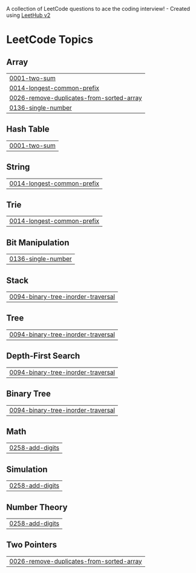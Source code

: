 A collection of LeetCode questions to ace the coding interview! - Created using [LeetHub v2](https://github.com/arunbhardwaj/LeetHub-2.0)
<!---LeetCode Topics Start-->
# LeetCode Topics
## Array
|  |
| ------- |
| [0001-two-sum](https://github.com/sinan-prvt/LeetCode/tree/master/0001-two-sum) |
| [0014-longest-common-prefix](https://github.com/sinan-prvt/LeetCode/tree/master/0014-longest-common-prefix) |
| [0026-remove-duplicates-from-sorted-array](https://github.com/sinan-prvt/LeetCode/tree/master/0026-remove-duplicates-from-sorted-array) |
| [0136-single-number](https://github.com/sinan-prvt/LeetCode/tree/master/0136-single-number) |
## Hash Table
|  |
| ------- |
| [0001-two-sum](https://github.com/sinan-prvt/LeetCode/tree/master/0001-two-sum) |
## String
|  |
| ------- |
| [0014-longest-common-prefix](https://github.com/sinan-prvt/LeetCode/tree/master/0014-longest-common-prefix) |
## Trie
|  |
| ------- |
| [0014-longest-common-prefix](https://github.com/sinan-prvt/LeetCode/tree/master/0014-longest-common-prefix) |
## Bit Manipulation
|  |
| ------- |
| [0136-single-number](https://github.com/sinan-prvt/LeetCode/tree/master/0136-single-number) |
## Stack
|  |
| ------- |
| [0094-binary-tree-inorder-traversal](https://github.com/sinan-prvt/LeetCode/tree/master/0094-binary-tree-inorder-traversal) |
## Tree
|  |
| ------- |
| [0094-binary-tree-inorder-traversal](https://github.com/sinan-prvt/LeetCode/tree/master/0094-binary-tree-inorder-traversal) |
## Depth-First Search
|  |
| ------- |
| [0094-binary-tree-inorder-traversal](https://github.com/sinan-prvt/LeetCode/tree/master/0094-binary-tree-inorder-traversal) |
## Binary Tree
|  |
| ------- |
| [0094-binary-tree-inorder-traversal](https://github.com/sinan-prvt/LeetCode/tree/master/0094-binary-tree-inorder-traversal) |
## Math
|  |
| ------- |
| [0258-add-digits](https://github.com/sinan-prvt/LeetCode/tree/master/0258-add-digits) |
## Simulation
|  |
| ------- |
| [0258-add-digits](https://github.com/sinan-prvt/LeetCode/tree/master/0258-add-digits) |
## Number Theory
|  |
| ------- |
| [0258-add-digits](https://github.com/sinan-prvt/LeetCode/tree/master/0258-add-digits) |
## Two Pointers
|  |
| ------- |
| [0026-remove-duplicates-from-sorted-array](https://github.com/sinan-prvt/LeetCode/tree/master/0026-remove-duplicates-from-sorted-array) |
<!---LeetCode Topics End-->